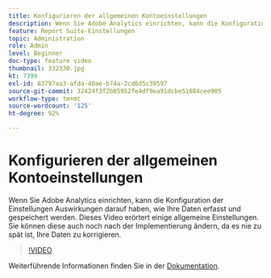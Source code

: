 ```yaml
---
title: Konfigurieren der allgemeinen Kontoeinstellungen
description: Wenn Sie Adobe Analytics einrichten, kann die Konfiguration der Einstellungen Auswirkungen darauf haben, wie Ihre Daten erfasst und gespeichert werden. Dieses Video erörtert einige allgemeine Einstellungen. Sie können diese auch noch nach der Implementierung ändern, da es nie zu spät ist, Ihre Daten zu korrigieren.
feature: Report Suite-Einstellungen
topic: Administration
role: Admin
level: Beginner
doc-type: feature video
thumbnail: 332330.jpg
kt: 7399
exl-id: 83797aa3-afda-40ae-b74a-2cd6d5c39597
source-git-commit: 32424f3f2b05952fe4df9ea91dcbe51684cee905
workflow-type: tm+mt
source-wordcount: '125'
ht-degree: 92%

---
```


# Konfigurieren der allgemeinen Kontoeinstellungen

Wenn Sie Adobe Analytics einrichten, kann die Konfiguration der Einstellungen Auswirkungen darauf haben, wie Ihre Daten erfasst und gespeichert werden. Dieses Video erörtert einige allgemeine Einstellungen. Sie können diese auch noch nach der Implementierung ändern, da es nie zu spät ist, Ihre Daten zu korrigieren.

>[!VIDEO](https://video.tv.adobe.com/v/332330/?quality=12&learn=on)

Weiterführende Informationen finden Sie in der [Dokumentation](https://experienceleague.adobe.com/docs/analytics/admin/admin-tools/general-acct-settings-admin.html?lang=en#admin-tools).
